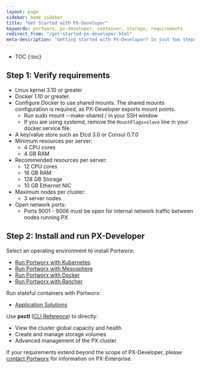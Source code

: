 ```yaml
---
layout: page
sidebar: home_sidebar
title: "Get Started with PX-Developer"
keywords: portworx, px-developer, container, storage, requirements
redirect_from: "/get-started-px-developer.html"
meta-description: "Getting started with PX-Developer? In just two steps, Portworx can have you up and running in no time! Follow the step-by-step instructions today!"
---
```


* TOC
{:toc}

## Step 1: Verify requirements

* Linux kernel 3.10 or greater
* Docker 1.10 or greater.
* Configure Docker to use shared mounts.  The shared mounts configuration is required, as PX-Developer exports mount points.
  * Run sudo mount --make-shared / in your SSH window
  * If you are using systemd, remove the `MountFlags=slave` line in your docker.service file.
* A key/value store such as Etcd 3.0 or Consul 0.7.0
* Minimum resources per server:
  * 4 CPU cores
  * 4 GB RAM
* Recommended resources per server:
  * 12 CPU cores
  * 16 GB RAM
  * 128 GB Storage
  * 10 GB Ethernet NIC
* Maximum nodes per cluster:
  * 3 server nodes
* Open network ports:
  * Ports 9001 - 9006 must be open for internal network traffic between nodes running PX

## Step 2: Install and run PX-Developer

Select an operating environment to install Portworx:

* [Run Portworx with Kubernetes](/scheduler/kubernetes/install.html)
* [Run Portworx with Mesosphere](/scheduler/mesosphere-dcos/install.html)
* [Run Portworx with Docker](/scheduler/docker/install-standalone.html)
* [Run Portworx with Rancher](/scheduler/rancher/install.html)

Run stateful containers with Portworx:

* [Application Solutions](/application-solutions.html)

Use **pxctl** ([CLI Reference](/control/status.html)) to directly:

* View the cluster global capacity and health
* Create and manage storage volumes
* Advanced management of the PX cluster

If your requirements extend beyond the scope of PX-Developer, please [contact Portworx](http://portworx.com/contact-us/) for information on PX-Enterprise.
